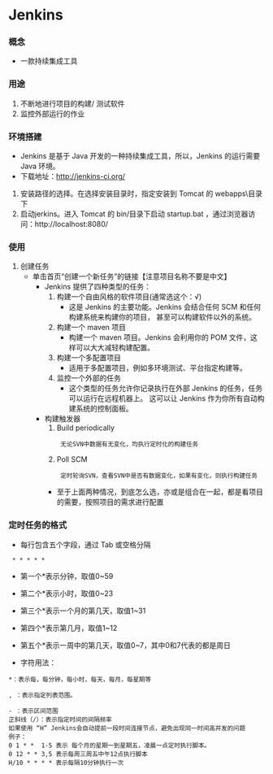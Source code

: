 # Jenkins
### 概念
* 一款持续集成工具

### 用途
1. 不断地进行项目的构建/ 测试软件
2. 监控外部运行的作业

### 环境搭建
* Jenkins 是基于 Java 开发的一种持续集成工具，所以，Jenkins 的运行需要 Java 环境。
* 下载地址：http://jenkins-ci.org/

1. 安装路径的选择。在选择安装目录时，指定安装到 Tomcat 的 webapps\目录下
2. 启动jerkins。进入 Tomcat 的 bin/目录下启动 startup.bat ，通过浏览器访问：http://localhost:8080/

### 使用
1. 创建任务
   * 单击首页“创建一个新任务”的链接【注意项目名称不要是中文】
     * Jenkins 提供了四种类型的任务：
        1. 构建一个自由风格的软件项目(通常选这个：√)
           * 这是 Jenkins 的主要功能。Jenkins 会结合任何 SCM 和任何构建系统来构建你的项目，
        甚至可以构建软件以外的系统。
        2. 构建一个 maven 项目
           * 构建一个 maven 项目。Jenkins 会利用你的 POM 文件，这样可以大大减轻构建配置。
        3. 构建一个多配置项目
           * 适用于多配置项目，例如多环境测试、平台指定构建等。
        4. 监控一个外部的任务
           * 这个类型的任务允许你记录执行在外部 Jenkins 的任务，任务可以运行在远程机器上。
        这可以让 Jenkins 作为你所有自动构建系统的控制面板。
     * 构建触发器
        1. Build periodically
           ```
            无论SVN中数据有无变化，均执行定时化的构建任务
           ```
        2. Poll SCM
           ```
            定时轮询SVN，查看SVN中是否有数据变化，如果有变化，则执行构建任务
           ```
        * 至于上面两种情况，到底怎么选，亦或是组合在一起，都是看项目的需要，按照项目的需求进行配置
### 定时任务的格式
* 每行包含五个字段，通过 Tab 或空格分隔
```
 * * * * *
```
* 第一个*表示分钟，取值0~59
* 第二个*表示小时，取值0~23
* 第三个*表示一个月的第几天，取值1~31
* 第四个*表示第几月，取值1~12
* 第五个*表示一周中的第几天，取值0~7，其中0和7代表的都是周日

* 字符用法：
```
*：表示每，每分钟，每小时，每天，每月，每星期等

, ：表示指定列表范围。

- ：表示区间范围
正斜线（/）：表示指定时间的间隔频率
如果使用 “H” Jenkins会自动提前一段时间连接节点，避免出现同一时间高并发的问题
例子：
0 1 * *  1-5 表示 每个月的星期一到星期五，凌晨一点定时执行脚本。
0 12 * * 3,5 表示每周三周五中午12点执行脚本
H/10 * * * * 表示每隔10分钟执行一次
```

